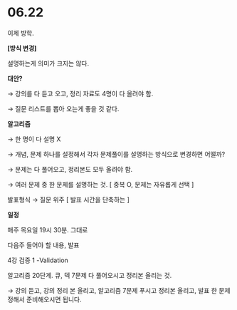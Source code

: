 # 06.22

이제 방학.

**[방식 변경]**

설명하는게 의미가 크지는 않다. 

**대안?**

→ 강의를 다 듣고 오고, 정리 자료도 4명이 다 올려야 함.

→ 질문 리스트를 뽑아 오는게 좋을 것 같다.

**알고리즘**

→ 한 명이 다 설명 X 

→ 개념, 문제 하나를 설정해서 각자 문제풀이를 설명하는 방식으로 변경하면 어떨까?

→ 문제는 다 풀어오고, 정리본도 모두 올려야 함.

→ 여러 문제 중 한 문제를 설명하는 것. [ 중복 O, 문제는 자유롭게 선택 ]

발표형식 → 질문 위주 [ 발표 시간을 단축하는 ]

**일정** 

매주 목요일 19시 30분. 그대로

다음주 들어야 할 내용, 발표

4강 검증 1 -Validation

알고리즘 20단계. 큐, 덱 7문제 다 풀어오시고 정리본 올리는 것. 

→ 강의 듣고, 강의 정리 본 올리고, 알고리즘 7문제 푸시고 정리본 올리고, 발표 한 문제 정해서 준비해오시면 됩니다.
